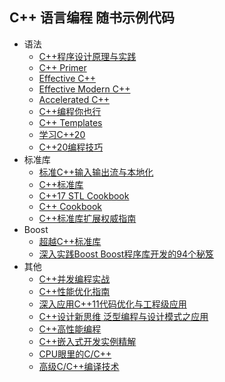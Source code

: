## C++ 语言编程 随书示例代码

+ 语法
    - [C++程序设计原理与实践](Programming.Principles.And.Practice.Using.Cpp)
    - [C++ Primer](Cpp.Primer)
    - [Effective C++](Effective.Cpp)
    - [Effective Modern C++](Effective.Modern.Cpp)
    - [Accelerated C++](Accelerated.Cpp)
    - [C++编程你也行](You.Can.Program.In.Cpp)
    - [C++ Templates](Cpp.Templates)
    - [学习C++20](Cpp.20.For.Programmers)
    - [C++20编程技巧](Cpp.20.Recipes)
+ 标准库
    - [标准C++输入输出流与本地化](Standard.Cpp.IOStreams.And.Locales)
    - [C++标准库](The.Cpp.Standard.Library)
    - [C++17 STL Cookbook](Cpp.17.STL.Cookbook)
    - [C++ Cookbook](Cpp.Cookbook)
    - [C++标准库扩展权威指南](The.Cpp.Standard.Library.Extentions)
+ Boost
    - [超越C++标准库](Beyond.The.Cpp.Standard.Library)
    - [深入实践Boost Boost程序库开发的94个秘笈](Boost.Cpp.Application.Development.Cookbook)
+ 其他
    - [C++并发编程实战](Cpp.Concurrency.In.Action)
    - [C++性能优化指南](Optimized.Cpp)
    - [深入应用C++11代码优化与工程级应用](In.Depth.Cpp.11)
    - [C++设计新思维 泛型编程与设计模式之应用](Modern.Cpp.Design)
    - [C++高性能编程](The.Art.Of.Writing.Efficient.Programs)
    - [C++嵌入式开发实例精解](Embedded.Programming.With.Modern.Cpp.Cookbook)
    - [CPU眼里的C/C++](C.And.Cpp.In.The.Eyes.Of.CPU)
    - [高级C/C++编译技术](Advanced.C.And.Cpp.Compiling)



